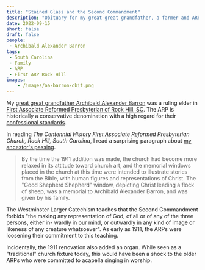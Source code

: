 ```yaml
---
title: "Stained Glass and the Second Commandment"
description: "Obituary for my great-great grandfather, a farmer and ARP ruling elder from Rock Hill, SC."
date: 2022-09-15
short: false
draft: false
people:
 - Archibald Alexander Barron
tags:
 - South Carolina
 - Family
 - ARP
 - First ARP Rock Hill
images:
    - /images/aa-barron-obit.png
---
```


My [great great grandfather Archibald Alexander Barron](https://ulsterworldly.com/people/archibald-alexander-barron) was a ruling elder in [First Associate Reformed Presbyterian of Rock Hill, SC](https://ulsterworldly.com/churches/first-arp-rock-hill). 
The ARP is historically a conservative denomination with a high regard for their [confessional standards](http://arpchurch.org/governing-documents/). 

In reading _The Centennial History First Associate Reformed Presbyterian Church, Rock Hill, South Carolina_, I read a surprising paragraph about [my ancestor's passing](https://ulsterworldly.com/post/archibald-alexander-barron-1851-1909/).

> By the time the 1911 addition was made, the church had become more relaxed in its attitude toward church art, and the
memorial windows placed in the church at this time were intended to illustrate stories from the Bible, with human figures
and representations of Christ. The "Good Shepherd Shepherd" window, depicting Christ leading a flock of sheep, 
was a memorial to Archibald Alexander Barron, and was given by his family.

The Westminster Larger Catechism teaches that the Second Commandment forbids "the making any representation of God, of all or of any of the three persons, either in-
wardly in our mind, or outwardly in any kind of image or likeness of any creature whatsoever". As early as 1911, the ARPs were loosening their commitment to this teaching.

Incidentally, the 1911 renovation also added an organ. While seen as a "traditional" church fixture today, this would have been a shock to the older ARPs who were committed to acapella singing in worship.
